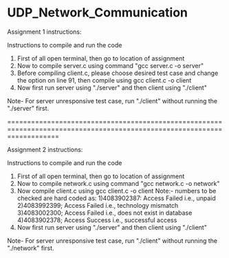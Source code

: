 # UDP_Network_Communication

Assignment 1 instructions:

Instructions to compile and run the code
1. First of all open terminal, then go to location of assignment
2. Now to compile server.c using command "gcc server.c -o server"
3. Before compiling client.c, please choose desired test case and change the option on line 91, then compile using gcc client.c -o client
4. Now first run server using "./server" and then client using "./client"

Note- For server unresponsive test case, run "./client" without running the "./server" first.

=========================================================================================================================

Assignment 2 instructions:

Instructions to compile and run the code
1. First of all open terminal, then go to location of assignment
2. Now to compile network.c using command "gcc network.c -o network"
3. Now compile client.c using gcc client.c -o client
Note:- numbers to be checked are hard coded as:
    1)4083902387: Access Failed i.e., unpaid
    2)4083992399; Access Failed i.e., technology mismatch
    3)4083002300; Access Failed i.e., does not exist in database
    4)4083902378; Access Success i.e., successful access
4. Now first run server using "./server" and then client using "./client"

Note- For server unresponsive test case, run "./client" without running the "./network" first.